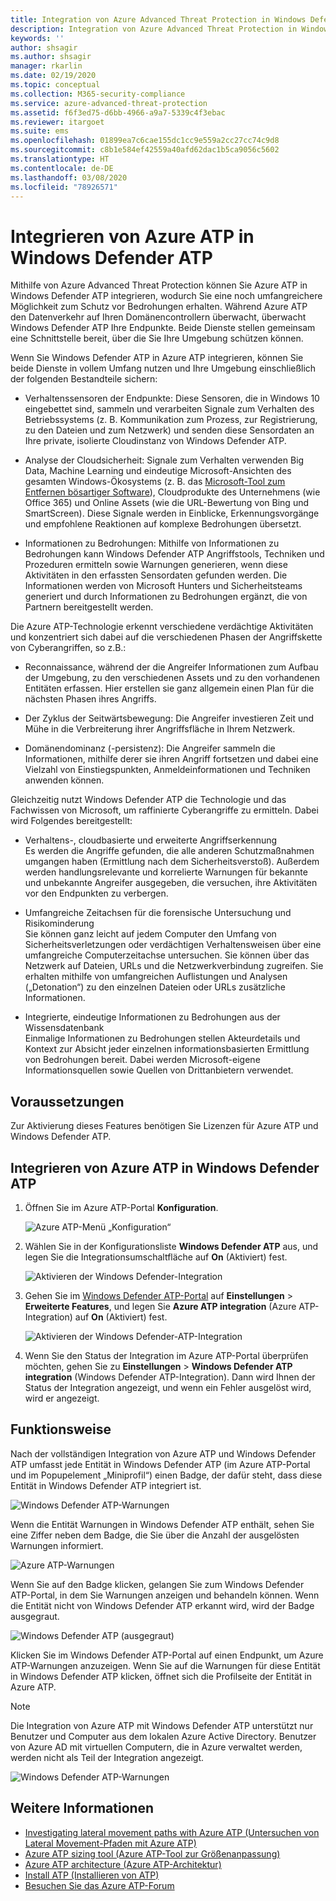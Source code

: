```yaml
---
title: Integration von Azure Advanced Threat Protection in Windows Defender ATP | Microsoft-Dokumentation
description: Integration von Azure Advanced Threat Protection in Windows Defender ATP, damit sämtliche Bedrohungen ermittelt werden können
keywords: ''
author: shsagir
ms.author: shsagir
manager: rkarlin
ms.date: 02/19/2020
ms.topic: conceptual
ms.collection: M365-security-compliance
ms.service: azure-advanced-threat-protection
ms.assetid: f6f3ed75-d6bb-4966-a9a7-5339c4f3ebac
ms.reviewer: itargoet
ms.suite: ems
ms.openlocfilehash: 01899ea7c6cae155dc1cc9e559a2cc27cc74c9d8
ms.sourcegitcommit: c8b1e584ef42559a40afd62dac1b5ca9056c5602
ms.translationtype: HT
ms.contentlocale: de-DE
ms.lasthandoff: 03/08/2020
ms.locfileid: "78926571"
---
```

# <a name="integrate-azure-atp-with-windows-defender-atp"></a>Integrieren von Azure ATP in Windows Defender ATP

Mithilfe von Azure Advanced Threat Protection können Sie Azure ATP in Windows Defender ATP integrieren, wodurch Sie eine noch umfangreichere Möglichkeit zum Schutz vor Bedrohungen erhalten. Während Azure ATP den Datenverkehr auf Ihren Domänencontrollern überwacht, überwacht Windows Defender ATP Ihre Endpunkte. Beide Dienste stellen gemeinsam eine Schnittstelle bereit, über die Sie Ihre Umgebung schützen können.

Wenn Sie Windows Defender ATP in Azure ATP integrieren, können Sie beide Dienste in vollem Umfang nutzen und Ihre Umgebung einschließlich der folgenden Bestandteile sichern:

- Verhaltenssensoren der Endpunkte: Diese Sensoren, die in Windows 10 eingebettet sind, sammeln und verarbeiten Signale zum Verhalten des Betriebssystems (z. B. Kommunikation zum Prozess, zur Registrierung, zu den Dateien und zum Netzwerk) und senden diese Sensordaten an Ihre private, isolierte Cloudinstanz von Windows Defender ATP.

- Analyse der Cloudsicherheit: Signale zum Verhalten verwenden Big Data, Machine Learning und eindeutige Microsoft-Ansichten des gesamten Windows-Ökosystems (z. B. das [Microsoft-Tool zum Entfernen bösartiger Software](https://www.microsoft.com/download/malicious-software-removal-tool-details.aspx)), Cloudprodukte des Unternehmens (wie Office 365) und Online Assets (wie die URL-Bewertung von Bing und SmartScreen). Diese Signale werden in Einblicke, Erkennungsvorgänge und empfohlene Reaktionen auf komplexe Bedrohungen übersetzt.

- Informationen zu Bedrohungen: Mithilfe von Informationen zu Bedrohungen kann Windows Defender ATP Angriffstools, Techniken und Prozeduren ermitteln sowie Warnungen generieren, wenn diese Aktivitäten in den erfassten Sensordaten gefunden werden. Die Informationen werden von Microsoft Hunters und Sicherheitsteams generiert und durch Informationen zu Bedrohungen ergänzt, die von Partnern bereitgestellt werden.

Die Azure ATP-Technologie erkennt verschiedene verdächtige Aktivitäten und konzentriert sich dabei auf die verschiedenen Phasen der Angriffskette von Cyberangriffen, so z.B.:

- Reconnaissance, während der die Angreifer Informationen zum Aufbau der Umgebung, zu den verschiedenen Assets und zu den vorhandenen Entitäten erfassen. Hier erstellen sie ganz allgemein einen Plan für die nächsten Phasen ihres Angriffs.

- Der Zyklus der Seitwärtsbewegung: Die Angreifer investieren Zeit und Mühe in die Verbreiterung ihrer Angriffsfläche in Ihrem Netzwerk.

- Domänendominanz (-persistenz): Die Angreifer sammeln die Informationen, mithilfe derer sie ihren Angriff fortsetzen und dabei eine Vielzahl von Einstiegspunkten, Anmeldeinformationen und Techniken anwenden können.

Gleichzeitig nutzt Windows Defender ATP die Technologie und das Fachwissen von Microsoft, um raffinierte Cyberangriffe zu ermitteln. Dabei wird Folgendes bereitgestellt:

- Verhaltens-, cloudbasierte und erweiterte Angriffserkennung  
Es werden die Angriffe gefunden, die alle anderen Schutzmaßnahmen umgangen haben (Ermittlung nach dem Sicherheitsverstoß). Außerdem werden handlungsrelevante und korrelierte Warnungen für bekannte und unbekannte Angreifer ausgegeben, die versuchen, ihre Aktivitäten vor den Endpunkten zu verbergen.

- Umfangreiche Zeitachsen für die forensische Untersuchung und Risikominderung  
Sie können ganz leicht auf jedem Computer den Umfang von Sicherheitsverletzungen oder verdächtigen Verhaltensweisen über eine umfangreiche Computerzeitachse untersuchen. Sie können über das Netzwerk auf Dateien, URLs und die Netzwerkverbindung zugreifen. Sie erhalten mithilfe von umfangreichen Auflistungen und Analysen („Detonation“) zu den einzelnen Dateien oder URLs zusätzliche Informationen.

- Integrierte, eindeutige Informationen zu Bedrohungen aus der Wissensdatenbank  
Einmalige Informationen zu Bedrohungen stellen Akteurdetails und Kontext zur Absicht jeder einzelnen informationsbasierten Ermittlung von Bedrohungen bereit. Dabei werden Microsoft-eigene Informationsquellen sowie Quellen von Drittanbietern verwendet.

## <a name="prerequisites"></a>Voraussetzungen

Zur Aktivierung dieses Features benötigen Sie Lizenzen für Azure ATP und Windows Defender ATP.

## <a name="how-to-integrate-azure-atp-with-windows-defender-atp"></a>Integrieren von Azure ATP in Windows Defender ATP

1. Öffnen Sie im Azure ATP-Portal **Konfiguration**.

    ![Azure ATP-Menü „Konfiguration“](./media/atp-configuration-wd.png)
2. Wählen Sie in der Konfigurationsliste **Windows Defender ATP** aus, und legen Sie die Integrationsumschaltfläche auf **On** (Aktiviert) fest.

    ![Aktivieren der Windows Defender-Integration](./media/enable-integration.png)

3. Gehen Sie im [Windows Defender ATP-Portal](https://securitycenter.windows.com/preferences/advanced) auf **Einstellungen** > **Erweiterte Features**, und legen Sie **Azure ATP integration** (Azure ATP-Integration) auf **On** (Aktiviert) fest.

    ![Aktivieren der Windows Defender-ATP-Integration](./media/wd-atp-enable.png)

4. Wenn Sie den Status der Integration im Azure ATP-Portal überprüfen möchten, gehen Sie zu **Einstellungen** > **Windows Defender ATP integration** (Windows Defender ATP-Integration). Dann wird Ihnen der Status der Integration angezeigt, und wenn ein Fehler ausgelöst wird, wird er angezeigt.

## <a name="how-it-works"></a>Funktionsweise

Nach der vollständigen Integration von Azure ATP und Windows Defender ATP umfasst jede Entität in Windows Defender ATP (im Azure ATP-Portal und im Popupelement „Miniprofil“) einen Badge, der dafür steht, dass diese Entität in Windows Defender ATP integriert ist.

 ![Windows Defender ATP-Warnungen](./media/profile-alerts-wd.png)

Wenn die Entität Warnungen in Windows Defender ATP enthält, sehen Sie eine Ziffer neben dem Badge, die Sie über die Anzahl der ausgelösten Warnungen informiert.

 ![Azure ATP-Warnungen](./media/atp-integrated-wd-icon-alerts.png)

Wenn Sie auf den Badge klicken, gelangen Sie zum Windows Defender ATP-Portal, in dem Sie Warnungen anzeigen und behandeln können. Wenn die Entität nicht von Windows Defender ATP erkannt wird, wird der Badge ausgegraut.

 ![Windows Defender ATP (ausgegraut)](./media/wd-grey.png)

Klicken Sie im Windows Defender ATP-Portal auf einen Endpunkt, um Azure ATP-Warnungen anzuzeigen. Wenn Sie auf die Warnungen für diese Entität in Windows Defender ATP klicken, öffnet sich die Profilseite der Entität in Azure ATP.

 > [!NOTE]
 > Die Integration von Azure ATP mit Windows Defender ATP unterstützt nur Benutzer und Computer aus dem lokalen Azure Active Directory. Benutzer von Azure AD mit virtuellen Computern, die in Azure verwaltet werden, werden nicht als Teil der Integration angezeigt.

![Windows Defender ATP-Warnungen](./media/wd-atp-alerts.png)

## <a name="see-also"></a>Weitere Informationen

- [Investigating lateral movement paths with Azure ATP (Untersuchen von Lateral Movement-Pfaden mit Azure ATP)](use-case-lateral-movement-path.md)
- [Azure ATP sizing tool (Azure ATP-Tool zur Größenanpassung)](https://aka.ms/aatpsizingtool)
- [Azure ATP architecture (Azure ATP-Architektur)](atp-architecture.md)
- [Install ATP (Installieren von ATP)](install-atp-step1.md)
- [Besuchen Sie das Azure ATP-Forum](https://aka.ms/azureatpcommunity)
